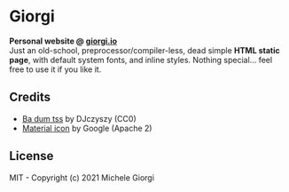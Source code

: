 # Giorgi
**Personal website @ [giorgi.io](https://giorgi.io)**  
Just an old-school, preprocessor/compiler-less, dead simple **HTML static page**, with default system fonts, and inline styles. Nothing special... feel free to use it if you like it.

## Credits
- [Ba dum tss](https://freesound.org/s/431811/) by DJczyszy (CC0)
- [Material icon](https://material.io/resources/icons/?search=audio&icon=volume_up&style=baseline) by Google (Apache 2)

## License
MIT - Copyright (c) 2021 Michele Giorgi